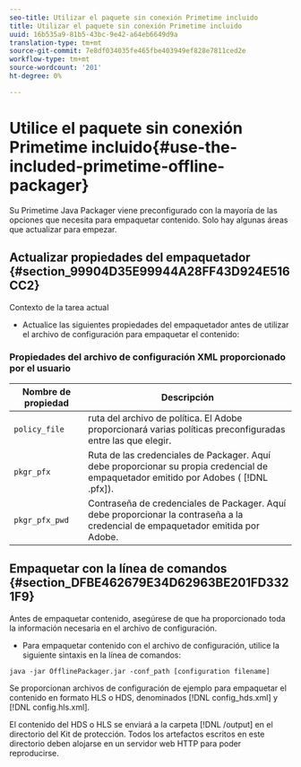 ```yaml
---
seo-title: Utilizar el paquete sin conexión Primetime incluido
title: Utilizar el paquete sin conexión Primetime incluido
uuid: 16b535a9-81b5-43bc-9e42-a64eb6649d9a
translation-type: tm+mt
source-git-commit: 7e8df034035fe465fbe403949ef828e7811ced2e
workflow-type: tm+mt
source-wordcount: '201'
ht-degree: 0%

---
```



# Utilice el paquete sin conexión Primetime incluido{#use-the-included-primetime-offline-packager}

Su Primetime Java Packager viene preconfigurado con la mayoría de las opciones que necesita para empaquetar contenido. Solo hay algunas áreas que actualizar para empezar.

## Actualizar propiedades del empaquetador {#section_99904D35E99944A28FF43D924E516CC2}

Contexto de la tarea actual

* Actualice las siguientes propiedades del empaquetador antes de utilizar el archivo de configuración para empaquetar el contenido:

### Propiedades del archivo de configuración XML proporcionado por el usuario

| Nombre de propiedad | Descripción |
|---|---|
| `policy_file` | ruta del archivo de política. El Adobe proporcionará varias políticas preconfiguradas entre las que elegir. |
| `pkgr_pfx` | Ruta de las credenciales de Packager. Aquí debe proporcionar su propia credencial de empaquetador emitido por Adobes ( [!DNL .pfx]). |
| `pkgr_pfx_pwd` | Contraseña de credenciales de Packager. Aquí debe proporcionar la contraseña a la credencial de empaquetador emitida por Adobe. |

## Empaquetar con la línea de comandos {#section_DFBE462679E34D62963BE201FD3321F9}

Antes de empaquetar contenido, asegúrese de que ha proporcionado toda la información necesaria en el archivo de configuración.

* Para empaquetar contenido con el archivo de configuración, utilice la siguiente sintaxis en la línea de comandos:

```
java -jar OfflinePackager.jar -conf_path [configuration filename]
```

Se proporcionan archivos de configuración de ejemplo para empaquetar el contenido en formato HLS o HDS, denominados [!DNL config_hds.xml] y [!DNL config.hls.xml].

El contenido del HDS o HLS se enviará a la carpeta [!DNL /output] en el directorio del Kit de protección. Todos los artefactos escritos en este directorio deben alojarse en un servidor web HTTP para poder reproducirse.
